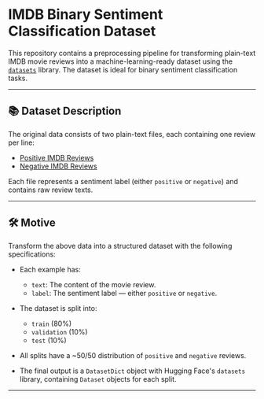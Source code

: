 # IMDB Binary Sentiment Classification Dataset

This repository contains a preprocessing pipeline for transforming plain-text IMDB movie reviews into a machine-learning-ready dataset using the [`datasets`](https://huggingface.co/docs/datasets) library. The dataset is ideal for binary sentiment classification tasks.

---

## 📚 Dataset Description

The original data consists of two plain-text files, each containing one review per line:

- [Positive IMDB Reviews](http://dl.turkunlp.org/TKO_7095_2023/imdb-positives.txt)
- [Negative IMDB Reviews](http://dl.turkunlp.org/TKO_7095_2023/imdb-negatives.txt)

Each file represents a sentiment label (either `positive` or `negative`) and contains raw review texts.

---

## 🛠️ Motive

Transform the above data into a structured dataset with the following specifications:

- Each example has:
  - `text`: The content of the movie review.
  - `label`: The sentiment label — either `positive` or `negative`.

- The dataset is split into:
  - `train` (80%)
  - `validation` (10%)
  - `test` (10%)

- All splits have a ~50/50 distribution of `positive` and `negative` reviews.

- The final output is a `DatasetDict` object with Hugging Face's `datasets` library, containing `Dataset` objects for each split.

---
